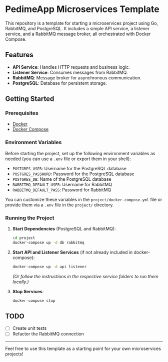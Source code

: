 # PedimeApp Microservices Template

This repository is a template for starting a microservices project using Go, RabbitMQ, and PostgreSQL. It includes a simple API service, a listener service, and a RabbitMQ message broker, all orchestrated with Docker Compose.

## Features

- **API Service**: Handles HTTP requests and business logic.
- **Listener Service**: Consumes messages from RabbitMQ.
- **RabbitMQ**: Message broker for asynchronous communication.
- **PostgreSQL**: Database for persistent storage.

## Getting Started

### Prerequisites

- [Docker](https://www.docker.com/get-started)
- [Docker Compose](https://docs.docker.com/compose/)

### Environment Variables

Before starting the project, set up the following environment variables as needed (you can use a `.env` file or export them in your shell):

- `POSTGRES_USER`: Username for the PostgreSQL database
- `POSTGRES_PASSWORD`: Password for the PostgreSQL database
- `POSTGRES_DB`: Name of the PostgreSQL database
- `RABBITMQ_DEFAULT_USER`: Username for RabbitMQ
- `RABBITMQ_DEFAULT_PASS`: Password for RabbitMQ

You can customize these variables in the `project/docker-compose.yml` file or provide them via a `.env` file in the `project/` directory.

### Running the Project

1. **Start Dependencies** (PostgreSQL and RabbitMQ):

   ```sh
   cd project
   docker-compose up -d db rabbitmq
   ```

2. **Start API and Listener Services** (if not already included in docker-compose):

   ```sh
   docker-compose up -d api listener
   ```

   *(Or follow the instructions in the respective service folders to run them locally.)*

3. **Stop Services**:

   ```sh
   docker-compose stop
   ```

## TODO

- [ ] Create unit tests
- [ ] Refactor the RabbitMQ connection

---

Feel free to use this template as a starting point for your own microservices projects!
